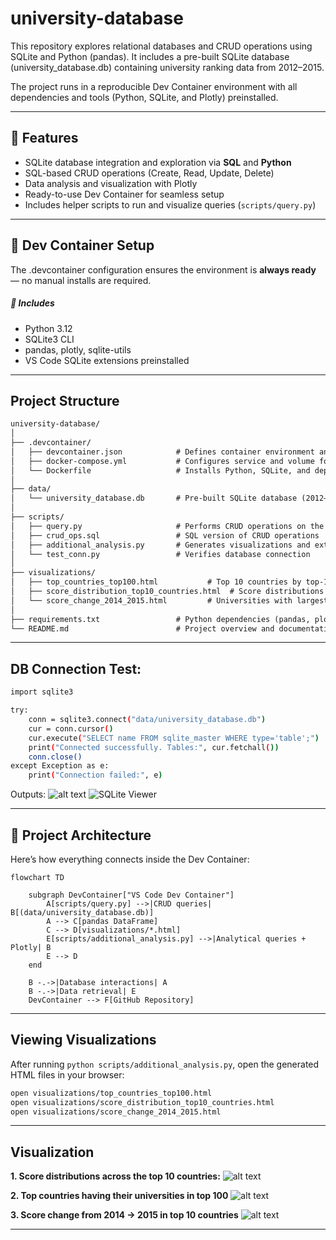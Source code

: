 # university-database
This repository explores relational databases and CRUD operations using SQLite and Python (pandas). It includes a pre-built SQLite database (university_database.db) containing university ranking data from 2012–2015.

The project runs in a reproducible Dev Container environment with all dependencies and tools (Python, SQLite, and Plotly) preinstalled.

---

## 🚀 Features

- SQLite database integration and exploration via **SQL** and **Python**
- SQL-based CRUD operations (Create, Read, Update, Delete)
- Data analysis and visualization with Plotly
- Ready-to-use Dev Container for seamless setup
- Includes helper scripts to run and visualize queries (`scripts/query.py`)

---

## 🧩 Dev Container Setup

The .devcontainer configuration ensures the environment is **always ready** — no manual installs are required.
##### 🔧 Includes
- Python 3.12
- SQLite3 CLI
- pandas, plotly, sqlite-utils
- VS Code SQLite extensions preinstalled

---

## Project Structure
```markdown
university-database/
│
├── .devcontainer/
│   ├── devcontainer.json            # Defines container environment and VS Code extensions
│   ├── docker-compose.yml           # Configures service and volume for the Dev Container
│   └── Dockerfile                   # Installs Python, SQLite, and dependencies
│
├── data/
│   └── university_database.db       # Pre-built SQLite database (2012–2015 rankings)
│
├── scripts/
│   ├── query.py                     # Performs CRUD operations on the database
│   ├── crud_ops.sql                 # SQL version of CRUD operations
│   ├── additional_analysis.py       # Generates visualizations and extended analysis
│   └── test_conn.py                 # Verifies database connection
│
├── visualizations/
│   ├── top_countries_top100.html           # Top 10 countries by top-100 universities
│   ├── score_distribution_top10_countries.html  # Score distributions for top 10 countries
│   └── score_change_2014_2015.html         # Universities with largest score changes
│
├── requirements.txt                 # Python dependencies (pandas, plotly, sqlite-utils)
└── README.md                        # Project overview and documentation
```
---

## DB Connection Test:

```bash
import sqlite3

try:
    conn = sqlite3.connect("data/university_database.db")
    cur = conn.cursor()
    cur.execute("SELECT name FROM sqlite_master WHERE type='table';")
    print("Connected successfully. Tables:", cur.fetchall())
    conn.close()
except Exception as e:
    print("Connection failed:", e)

```
Outputs:
![alt text](<screenshots/Screenshot 2025-10-06 at 4.53.46 PM.png>)
![SQLite Viewer](<screenshots/Screenshot 2025-10-06 at 4.57.12 PM.png>)

---

## 🧱 Project Architecture

Here’s how everything connects inside the Dev Container:

```mermaid
flowchart TD

    subgraph DevContainer["VS Code Dev Container"]
        A[scripts/query.py] -->|CRUD queries| B[(data/university_database.db)]
        A --> C[pandas DataFrame]
        C --> D[visualizations/*.html]
        E[scripts/additional_analysis.py] -->|Analytical queries + Plotly| B
        E --> D
    end

    B -.->|Database interactions| A
    B -.->|Data retrieval| E
    DevContainer --> F[GitHub Repository]
```
---

## Viewing Visualizations
After running `python scripts/additional_analysis.py`, open the generated HTML files in your browser:

```bash
open visualizations/top_countries_top100.html
open visualizations/score_distribution_top10_countries.html
open visualizations/score_change_2014_2015.html
```

---

## Visualization
**1. Score distributions across the top 10 countries:**
![alt text](<screenshots/Screenshot 2025-10-06 at 5.08.06 PM.png>)

**2. Top countries having their universities in top 100**
![alt text](<screenshots/Screenshot 2025-10-06 at 5.09.20 PM.png>)

**3. Score change from 2014 -> 2015 in top 10 countries**
![alt text](<screenshots/Screenshot 2025-10-06 at 5.10.58 PM.png>)

---